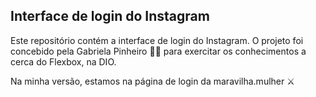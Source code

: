 ## Interface de login do Instagram

Este repositório contém a interface de login do Instagram. O projeto foi concebido pela Gabriela Pinheiro :woman_technologist: para exercitar os conhecimentos a cerca do Flexbox, na DIO.

Na minha versão, estamos na página de login da maravilha.mulher ⚔️


